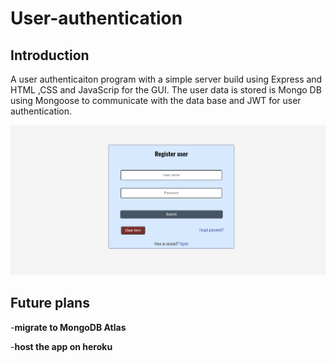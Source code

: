 # User-authentication

## Introduction

A user authenticaiton program with a simple server build using Express and HTML ,CSS and JavaScrip for the GUI. The user data is stored is Mongo DB using Mongoose to communicate with the data base and JWT for user authentication.

![Registration form](authentication.png)

## Future plans

-**migrate to MongoDB Atlas**

-**host the app on heroku**
